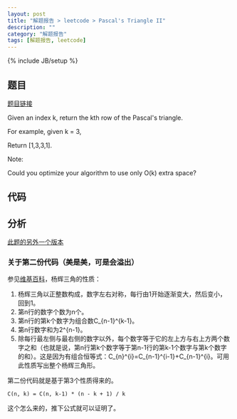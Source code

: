 ```yaml
---
layout: post
title: "解题报告 > leetcode > Pascal's Triangle II"
description: ""
category: "解题报告"
tags: [解题报告, leetcode]
---
```

{% include JB/setup %}

## 题目

[题目链接](https://oj.leetcode.com/problems/pascals-triangle-ii/)

Given an index k, return the kth row of the Pascal's triangle.

For example, given k = 3,

Return [1,3,3,1].

Note:

Could you optimize your algorithm to use only O(k) extra space?

<!--more-->

## 代码

<script src="https://gist.github.com/squirrel20/3eb733e6e2718457914e.js"></script>

## 分析

[此题的另外一个版本](http://myspes.info/%E8%A7%A3%E9%A2%98%E6%8A%A5%E5%91%8A/2014/10/20/pascals_triangle/)

### 关于第二份代码（美是美，可是会溢出）

参见[维基百科](http://zh.wikipedia.org/wiki/%E6%9D%A8%E8%BE%89%E4%B8%89%E8%A7%92%E5%BD%A2)，杨辉三角的性质：

1. 杨辉三角以正整数构成，数字左右对称，每行由1开始逐渐变大，然后变小，回到1。
2. 第n行的数字个数为n个。
3. 第n行的第k个数字为组合数C_{n-1}^{k-1}。
4. 第n行数字和为2^{n-1}。
5. 除每行最左侧与最右侧的数字以外，每个数字等于它的左上方与右上方两个数字之和（也就是说，第n行第k个数字等于第n-1行的第k-1个数字与第k个数字的和）。这是因为有组合恒等式：C_{n}^{i}=C_{n-1}^{i-1}+C_{n-1}^{i}。可用此性质写出整个杨辉三角形。

第二份代码就是基于第3个性质得来的。

    C(n, k) = C(n, k-1) * (n - k + 1) / k

这个怎么来的，推下公式就可以证明了。
